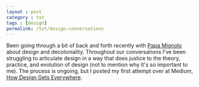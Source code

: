 ```yaml
---
layout : post
category : txt
tags : [design]
permalink: /txt/design-conversations
---
```



Been going through a bit of back and forth recently with [Papa Mignolo](http://waltermignolo.com) about design and decoloniality. Throughout our conversations I've been struggling to articulate design in a way that does justice to the theory, practice, and evolution of design (not to mention why it's so important to me). The process is ongoing, but I posted my first attempt over at Medium, [How Design Gets Everywhere](https://medium.com/the-design-of-things/d869c79a6dc0).